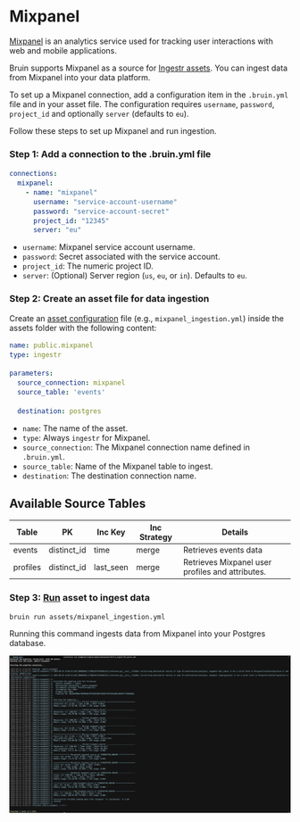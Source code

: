 # Mixpanel
[Mixpanel](https://mixpanel.com/) is an analytics service used for tracking user interactions with web and mobile applications.

Bruin supports Mixpanel as a source for [Ingestr assets](/assets/ingestr). You can ingest data from Mixpanel into your data platform.

To set up a Mixpanel connection, add a configuration item in the `.bruin.yml` file and in your asset file. The configuration requires `username`, `password`, `project_id` and optionally `server` (defaults to `eu`).

Follow these steps to set up Mixpanel and run ingestion.

### Step 1: Add a connection to the .bruin.yml file
```yaml
connections:
  mixpanel:
    - name: "mixpanel"
      username: "service-account-username"
      password: "service-account-secret"
      project_id: "12345"
      server: "eu"
```
- `username`: Mixpanel service account username.
- `password`: Secret associated with the service account.
- `project_id`: The numeric project ID.
- `server`: (Optional) Server region (`us`, `eu`, or `in`). Defaults to `eu`.

### Step 2: Create an asset file for data ingestion
Create an [asset configuration](/assets/ingestr#asset-structure) file (e.g., `mixpanel_ingestion.yml`) inside the assets folder with the following content:
```yaml
name: public.mixpanel
type: ingestr

parameters:
  source_connection: mixpanel
  source_table: 'events'

  destination: postgres
```
- `name`: The name of the asset.
- `type`: Always `ingestr` for Mixpanel.
- `source_connection`: The Mixpanel connection name defined in `.bruin.yml`.
- `source_table`: Name of the Mixpanel table to ingest.
- `destination`: The destination connection name.

## Available Source Tables

| Table | PK | Inc Key | Inc Strategy | Details |
|-------|----|---------|--------------| ------- |
| events | distinct_id | time | merge | Retrieves events data |
| profiles | distinct_id | last_seen | merge | Retrieves Mixpanel user profiles and attributes. |

### Step 3: [Run](/commands/run) asset to ingest data
```
bruin run assets/mixpanel_ingestion.yml
```
Running this command ingests data from Mixpanel into your Postgres database.

<img alt="Mixpanel" src="./media/mixpanel.png">
